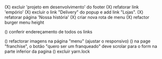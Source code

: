 (X) excluir 'projeto em desenvolvimento' do footer
(X) refatorar link 'empório'
(X) excluir o link "Delivery" do popup e add link "Lojas".
(X) refatorar página 'Nossa história'
(X) criar nova rota de menu
(X) refactor burger menu height

() conferir endereçamento de todos os links

() refactorar imagens na página "menu" (ajustar o responsivo)
() na page "franchise", o botão "quero ser um franqueado" deve scrolar para o form na parte inferior da pagina
() excluir yarn.lock